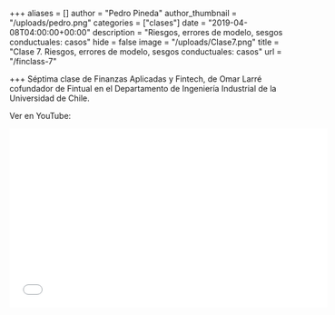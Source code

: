 +++
aliases = []
author = "Pedro Pineda"
author_thumbnail = "/uploads/pedro.png"
categories = ["clases"]
date = "2019-04-08T04:00:00+00:00"
description = "Riesgos, errores de modelo, sesgos conductuales: casos"
hide = false
image = "/uploads/Clase7.png"
title = "Clase 7. Riesgos, errores de modelo, sesgos conductuales: casos"
url = "/finclass-7"

+++
Séptima clase de Finanzas Aplicadas y Fintech, de Omar Larré cofundador de Fintual en el Departamento de Ingeniería Industrial de la Universidad de Chile.

Ver en YouTube:

<iframe width="560" height="315" src="[https://www.youtube.com/embed/f2g_XUTLuAM](https://www.youtube.com/embed/f2g_XUTLuAM "https://www.youtube.com/embed/f2g_XUTLuAM")" frameborder="0" allow="accelerometer; autoplay; encrypted-media; gyroscope; picture-in-picture" allowfullscreen></iframe>